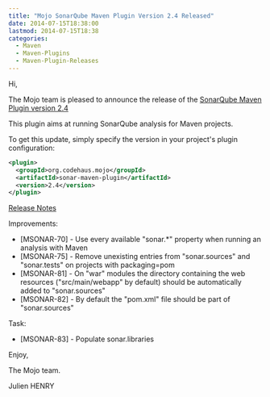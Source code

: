 ```yaml
---
title: "Mojo SonarQube Maven Plugin Version 2.4 Released"
date: 2014-07-15T18:38:00
lastmod: 2014-07-15T18:38
categories:
  - Maven
  - Maven-Plugins
  - Maven-Plugin-Releases
---
```

Hi,

The Mojo team is pleased to announce the release of the [SonarQube Maven Plugin
version 2.4](http://mojo.codehaus.org/sonar-maven-plugin/index.html)

This plugin aims at running SonarQube analysis for Maven projects.

To get this update, simply specify the version in your project's plugin configuration: 

```xml
<plugin>
  <groupId>org.codehaus.mojo</groupId>
  <artifactId>sonar-maven-plugin</artifactId>
  <version>2.4</version>
</plugin>
```

<!-- more -->

[Release Notes](http://jira.codehaus.org/secure/ReleaseNote.jspa?projectId=12430&version=20388)

Improvements:

 * [MSONAR-70] - Use every available "sonar.*" property when running an analysis with Maven
 * [MSONAR-75] - Remove unexisting entries from "sonar.sources" and "sonar.tests" on projects with packaging=pom
 * [MSONAR-81] - On "war" modules the directory containing the web resources ("src/main/webapp" by default) should be automatically added to "sonar.sources"
 * [MSONAR-82] - By default the "pom.xml" file should be part of "sonar.sources"

Task:

 * [MSONAR-83] - Populate sonar.libraries


Enjoy,

The Mojo team.

Julien HENRY 
